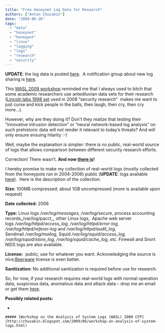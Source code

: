 ```yaml
---
title: "Free Honeynet Log Data for Research"
authors: ["Anton Chuvakin"]
date: "2009-06-26"
tags: 
  - "data"
  - "honeynet"
  - "honeypot"
  - "linux"
  - "logging"
  - "logs"
  - "research"
  - "security"
---
```


  

  

  

**UPDATE**: the log data is posted [here](http://log-sharing.dreamhosters.com/).  A notification group about new log sharing is [here](/groups.google.com/group/log-sharing).

  

  

This [WASL 2009 workshop](http://www.systemloganalysis.com/) reminded me that I always used to bitch that some academic researchers use antediluvian data sets for their research ([Lincoln labs 1998 set](http://www.ll.mit.edu/mission/communications/ist/corpora/ideval/data/index.html) used in 2008 “security research”  makes me want to just curse and kick people in the balls, then laugh, then cry, then cry more…).

  

However, why are they doing it? Don’t they realize that testing their “innovative intrusion detection” or “neural network-based log analysis” on such prehistoric data will not render it relevant to today’s threats? And will only ensure ensuing hilarity :-)

  

Well, maybe the explanation is simpler: there is no public, real-world source of logs that allows comparison between different security research efforts.

  

Correction! There wasn’t. **And now [there is](http://log-sharing.dreamhosters.com/)!**

  

I hereby promise to make my collection of real-world logs (mostly collected from the honeypots run in 2004-2006) public (**UPDATE**: logs available [here](http://log-sharing.dreamhosters.com/)).  Here is the description of the collection:

  

  

  

**Size**: 100MB compressed; about 1GB uncompressed (more is available upon request)

  

  

**Date collected:** 2006

  

  

**Type:** Linux logs _/var/log/messages, /var/log/secure_, process accounting records_/var/log/pacct_, other Linux logs,  Apache web server logs _/var/log/httpd/access\_log, /var/log/httpd/error-log, /var/log/httpd/referer-log_ and _/var/log/httpd/audit\_log_, Sendmail _/var/log/mailog,_ Squid _/var/log/squid/access\_log, /var/log/squid/store\_log, /var/log/squid/cache\_log, etc._ Firewall and Snort NIDS logs are also available.

  

  

**License:**  public; use for whatever you want. Acknowledging the source is nice;[Beerware](http://en.wikipedia.org/wiki/Otherware) license is even better.

  

  

**Sanitization:** No additional sanitization is required before use for research.

  

  

  

So, for now, if your research requires real-world logs with normal operation data, suspicious data, anomalous data and attack data – drop me an email or get them [here](http://log-sharing.dreamhosters.com/).

  

**Possibly related posts:**

  

  
- 
    
    ##### [Workshop on the Analysis of System Logs (WASL) 2009 CFP](http://chuvakin.blogspot.com/2009/06/workshop-on-analysis-of-system-logs.html)
